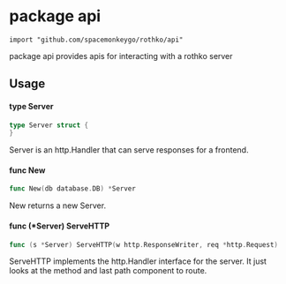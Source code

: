 # package api

`import "github.com/spacemonkeygo/rothko/api"`

package api provides apis for interacting with a rothko server

## Usage

#### type Server

```go
type Server struct {
}
```

Server is an http.Handler that can serve responses for a frontend.

#### func  New

```go
func New(db database.DB) *Server
```
New returns a new Server.

#### func (*Server) ServeHTTP

```go
func (s *Server) ServeHTTP(w http.ResponseWriter, req *http.Request)
```
ServeHTTP implements the http.Handler interface for the server. It just looks at
the method and last path component to route.
